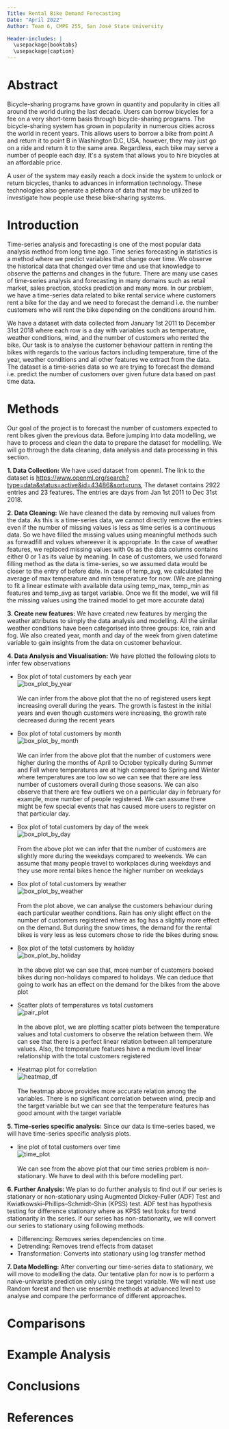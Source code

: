 ```yaml
---
Title: Rental Bike Demand Forecasting
Date: "April 2022"        
Author: Team 6, CMPE 255, San José State University

Header-includes: |
  \usepackage{booktabs}
  \usepackage{caption}
---
```


# Abstract

Bicycle-sharing programs have grown in quantity and popularity in cities all around the world during the last decade. Users can borrow bicycles for a fee on a very short-term basis through bicycle-sharing programs. The bicycle-sharing system has grown in popularity in numerous cities across the world in recent years. This allows users to borrow a bike from point A and return it to point B in Washington D.C, USA, however, they may just go on a ride and return it to the same area. Regardless, each bike may serve a number of people each day. It's a system that allows you to hire bicycles at an affordable price.

A user of the system may easily reach a dock inside the system to unlock or return bicycles, thanks to advances in information technology. These technologies also generate a plethora of data that may be utilized to investigate how people use these bike-sharing systems.


# Introduction

Time-series analysis and forecasting is one of the most popular data analysis method from long time ago. Time series forecasting in statistics is a method where we predict variables that change over time. We observe the historical data that changed over time and use that knowledge to observe the patterns and changes in the future. There are many use cases of time-series analysis and forecasting in many domains such as retail market, sales prection, stocks prediction and many more. In our problem, we have a time-series data related to bike rental service where customers rent a bike for the day and we need to forecast the demand i.e. the number customers who will rent the bike depending on the conditions around him.

We have a dataset with data collected from January 1st 2011 to December 31st 2018 where each row is a day with variables such as temperature, weather conditions, wind, and the number of customers who rented the bike. Our task is to analyse the customer behaviour pattern in renting the bikes with regards to the various factors including temperature, time of the year, weather conditions and all other features we extract from the data. The dataset is a time-series data so we are trying to forecast the demand i.e. predict the number of customers over given future data based on past time data. 

# Methods
Our goal of the project is to forecast the number of customers expected to rent bikes given the previous data. Before jumping into data modelling, we have to process and clean the data to prepare the dataset for modelling. We will go through the data cleaning, data analysis and data processing in this section.

**1. Data Collection:** We have used dataset from openml. The link to the dataset is https://www.openml.org/search?type=data&status=active&id=43486&sort=runs, The dataset contains 2922 entries and 23 features. The entries are days from Jan 1st 2011 to Dec 31st 2018.

**2. Data Cleaning:** We have cleaned the data by removing null values from the data. As this is a time-series data, we cannot directly remove the entries even if the number of missing values is less as time series is a continuous data. So we have filled the missing values using meaningful methods such as forwadfill and values whereever it is appropriate. In the case of weather features, we replaced missing values with 0s as the data columns contains either 0 or 1 as its value by meaning. In case of customers, we used forward filling method as the data is time-series, so we assumed data would be closer to the entry of before date. In case of temp_avg, we calculated the average of max temperature and min temperature for now. (We are planning to fit a linear estimate with available data using temp_max, temp_min as features and temp_avg as target variable. Once we fit the model, we will fill the missing values using the trained model to get more accurate data)

**3. Create new features:** We have created new features by merging the weather attributes to simply the data analysis and modelling. All the similar weather conditions have been categorised into three groups: ice, rain and fog. We also created year, month and day of the week from given datetime variable to gain insights from the data on customer behaviour.

**4. Data Analysis and Visualisation:**
We have plotted the following plots to infer few observations
- Box plot of total customers by each year<br/>
![box_plot_by_year](/paper/images/box_plot_by_year.jpg)<br/><br/>
We can infer from the above plot that the no of registered users kept increasing overall during the years. The growth is fastest in the initial years and even though customers were increasing, the growth rate decreased during the recent years





- Box plot of total customers by month<br/>
![box_plot_by_month](/paper/images/box_plot_by_month.jpg)<br/><br/>
We can infer from the above plot that the number of customers were higher during the months of April to October typically during Summer and Fall where temperatures are at high compared to Spring and Winter where temperatures are too low so we can see that there are less number of customers overall during those seasons. We can also observe that there are few outliers we on a particular day in february for example, more number of people registered. We can assume there might be few special events that has caused more users to register on that particular day.





- Box plot of total customers by day of the week<br/>
![box_plot_by_day](/paper/images/box_plot_by_day.jpg)<br/><br/>
From the above plot we can infer that the number of customers are slightly more during the weekdays compared to weekends. We can assume that many people travel to workplaces during weekdays and they use more rental bikes hence the higher number on weekdays





- Box plot of total customers by weather<br/>
![box_plot_by_weather](/paper/images/box_plot_by_weather.jpg)<br/><br/>
From the plot above, we can analyse the customers behaviour during each particular weather conditions. Rain has only slight effect on the number of customers registered where as fog has a slightly more effect on the demand. But during the snow times, the demand for the rental bikes is very less as less cutomers chose to ride the bikes during snow.





- Box plot of the total customers by holiday<br/>
![box_plot_by_holiday](/paper/images/box_plot_by_holiday.jpg)<br/><br/>
In the above plot we can see that, more number of customers booked bikes during non-holidays compared to holidays. We can deduce that going to work has an effect on the demand for the bikes from the above plot





- Scatter plots of temperatures vs total customers<br/>
![pair_plot](/paper/images/pair_plot_df.jpg)<br/><br/>
In the above plot, we are plotting scatter plots between the temperature values and total customers to observe the relation between them. We can see that there is a perfect linear relation between all temperature values. Also, the temperature features have a medium level linear relationship with the total customers registered





- Heatmap plot for correlation<br/>
![heatmap_df](/paper/images/heatmap_df.jpg)<br/><br/>
The heatmap above provides more accurate relation among the variables. There is no significant correlation between wind, precip and the target variable but we can see that the temperature features has good amount with the target variable

**5. Time-series specific analysis:**
Since our data is time-series based, we will have time-series specific analysis plots.
- line plot of total customers over time<br/>
![time_plot](/paper/images/time_plot.jpg)<br/><br/>
We can see from the above plot that our time series problem is non-stationary. We have to deal with this before modelling part. 

**6. Further Analysis:** We plan to do further analysis to find out if our series is stationary or non-stationary using Augmented Dickey-Fuller (ADF) Test and Kwiatkowski–Phillips–Schmidt–Shin (KPSS) test. ADF test has hypothesis testing for difference stationary where as KPSS test looks for trend stationarity in the series. If our series has non-stationarity, we will convert our series to stationary using following methods:
- Differencing: Removes series dependencies on time. 
- Detrending: Removes trend effects from dataset
- Transformation: Converts into stationary using log transfer method

**7. Data Modelling:** After converting our time-series data to stationary, we will move to modelling the data. Our tentative plan for now is to perform a naive-univariate prediction only using the target variable. We will next use Random forest and then use ensemble methods at advanced level to analyse and compare the performance of different approaches. 

# Comparisons

# Example Analysis

# Conclusions


# References
